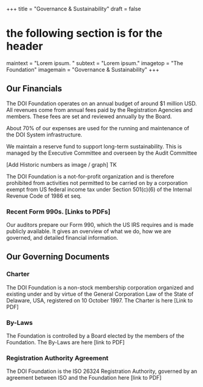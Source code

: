 +++
title = "Governance & Sustainability"
draft = false
# the following section is for the header
maintext = "Lorem ipsum. "
subtext = "Lorem ipsum."
imagetop = "The Foundation"
imagemain = "Governance & Sustainability"
+++

## Our Financials

The DOI Foundation operates on an annual budget of around $1 million USD. All revenues come from annual fees paid by the Registration Agencies and members. These fees are set and reviewed annually by the Board.

About 70% of our expenses are used for the running and maintenance of the DOI System infrastructure. 

We maintain a reserve fund to support long-term sustainability. This is managed by the Executive Committee and overseen by the Audit Committee 

[Add Historic numbers as image / graph] TK

The DOI Foundation is a not-for-profit organization and is therefore prohibited from activities not permitted to be carried on by a corporation exempt from US federal income tax under Section 501(c)(6) of the Internal Revenue Code of 1986 et seq. 

### Recent Form 990s. [Links to PDFs]
Our auditors prepare our Form 990, which the US IRS requires and is made publicly available. It gives an overview of what we do, how we are governed, and detailed financial information.

## Our Governing Documents

### Charter

The DOI Foundation is a non-stock membership corporation organized and existing under and by virtue of the General Corporation Law of the State of Delaware, USA, registered on 10 October 1997. The Charter is here  [Link to PDF]

### By-Laws

The Foundation is controlled by a Board elected by the members of the Foundation. The By-Laws are here [link to PDF]

### Registration Authority Agreement

The DOI Foundation is the ISO 26324 Registration Authority, governed by an agreement between ISO and the Foundation here [link to PDF]


